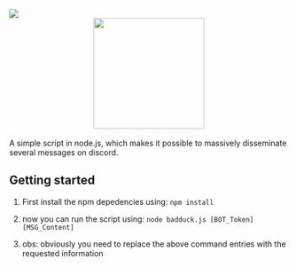 <img src="https://img.shields.io/badge/Node.js-43853D?style=for-the-badge&logo=node.js&logoColor=white"/>

<div id="header" align="center">
<img src="https://c.tenor.com/gdcvGVBNjX8AAAAi/popo-duck-duck.gif" width="200"/>
</div>

<div id="header" align="left">
<br>
A simple script in node.js, which makes it possible to massively disseminate several messages on discord.
</div>



## Getting started
1. First install the npm depedencies using:
``
npm install
``

2. now you can run the script using:
``
node badduck.js [BOT_Token] [MSG_Content]
``

3. obs: obviously you need to replace the above command entries with the requested information

